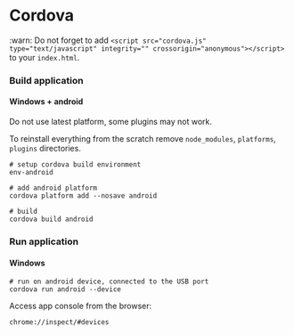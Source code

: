 # Cordova

:warn: Do not forget to add `<script src="cordova.js" type="text/javascript" integrity="" crossorigin="anonymous"></script>` to your `index.html`.

### Build application

#### Windows + android

Do not use latest platform, some plugins may not work.

To reinstall everything from the scratch remove `node_modules`, `platforms`, `plugins` directories.

```shell
# setup cordova build environment
env-android

# add android platform
cordova platform add --nosave android

# build
cordova build android
```

### Run application

#### Windows

```shell
# run on android device, connected to the USB port
cordova run android --device
```

Access app console from the browser:

```text
chrome://inspect/#devices
```
